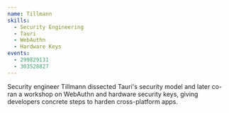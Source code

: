 ```yaml
---
name: Tillmann
skills:
  - Security Engineering
  - Tauri
  - WebAuthn
  - Hardware Keys
events:
  - 299829131
  - 303528827
---
```


Security engineer Tillmann dissected Tauri's security model and later co-ran a workshop on WebAuthn and hardware security keys, giving developers concrete steps to harden cross-platform apps.
